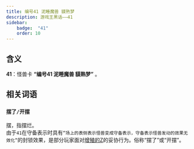 ```yaml
---
title: 编号41 泥睡魔兽 貘熟梦
description: 游戏王黑话——41
sidebar:
    badge:  "41" 
    order: 10
---
```


## 含义

**41**：怪兽卡 **“编号41 泥睡魔兽 貘熟梦”** 。

## 相关词语

### `摆了/开摆`

摆，指摆烂。  
由于`41`在守备表示时具有`“场上的表侧表示怪兽变成守备表示，守备表示怪兽发动的效果无效化”`的封锁效果，是部分玩家面对[增殖的Z](/abbr/卡牌名称/增殖的z)的妥协行为。俗称“摆了”或“开摆”。

